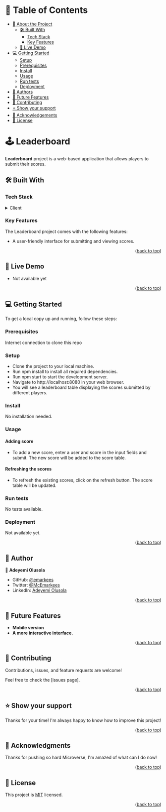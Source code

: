 <a name="readme-top"></a>

<!-- TABLE OF CONTENTS -->

# 📗 Table of Contents

- [📖 About the Project](#about-project)
  - [🛠 Built With](#built-with)
    - [Tech Stack](#tech-stack)
    - [Key Features](#key-features)
  - [🚀 Live Demo](#live-demo)
- [💻 Getting Started](#getting-started)
  - [Setup](#setup)
  - [Prerequisites](#prerequisites)
  - [Install](#install)
  - [Usage](#usage)
  - [Run tests](#run-tests)
  - [Deployment](#triangular_flag_on_post-deployment)
- [👥 Authors](#authors)
- [🔭 Future Features](#future-features)
- [🤝 Contributing](#contributing)
- [⭐️ Show your support](#support)
- [🙏 Acknowledgements](#acknowledgements)
- [📝 License](#license)

<!-- PROJECT DESCRIPTION -->

# 🕹️ Leaderboard <a name="about-project"></a>

<!-- > Describe your project in 1 or 2 sentences. -->

**Leaderboard** project is a web-based application that allows players to submit their scores.

## 🛠 Built With <a name="built-with"></a>

### Tech Stack <a name="tech-stack"></a>

<!-- > Describe the tech stack and include only the relevant sections that apply to your project. -->

<details>
  <summary>Client</summary>
  <ul>
    <li>HTML5</li>
    <li>CSS3</li>
    <li>Webpack</li>
  </ul>
</details>

<!-- Features -->

### Key Features <a name="key-features"></a>

<!-- > Describe between 1-3 key features of the application. -->

The Leaderboard project comes with the following features:

- A user-friendly interface for submitting and viewing scores.

<p align="right">(<a href="#readme-top">back to top</a>)</p>

<!-- LIVE DEMO -->

## 🚀 Live Demo <a name="live-demo"></a>

<!-- > Add a link to your deployed project. -->

- Not available yet

<p align="right">(<a href="#readme-top">back to top</a>)</p>

<!-- GETTING STARTED -->

## 💻 Getting Started <a name="getting-started"></a>

<!-- > Describe how a new developer could make use of your project. -->

To get a local copy up and running, follow these steps:

### Prerequisites

Internet connection to clone this repo

<!--In order to run this project you need:-->

### Setup

- Clone the project to your local machine.
- Run npm install to install all required dependencies.
- Run npm start to start the development server.
- Navigate to http://localhost:8080 in your web browser.
- You will see a leaderboard table displaying the scores submitted by different players.


### Install

<!--Install this project with:-->

No installation needed.

### Usage
#### Adding score
- To add a new score, enter a user and score in the input fields and submit. The new score will be added to the score table.

#### Refreshing the scores
- To refresh the existing scores, click on the refresh button. The score table will be updated.


### Run tests

<!--To run tests, run the following command:-->

No tests available.
<!--
Example command:

```sh
  bin/rails test test/models/article_test.rb
```
--->

### Deployment

<!--You can deploy this project using:-->

Not available yet.
<!--
Example:

```sh

```
 -->

<p align="right">(<a href="#readme-top">back to top</a>)</p>

<!-- AUTHORS -->

## 👥 Author <a name="authors"></a>

<!-- > Mention all of the collaborators of this project. -->

👤 **Adeyemi Olusola**

- GitHub: [@emarkees](https://github.com/emarkees)
- Twitter: [@McEmarkees](https://twitter.com/McEmarkees)
- LinkedIn: [Adeyemi Olusola](https://www.linkedin.com/in/adeyemi-olusola-1a3ab1141/)

<p align="right">(<a href="#readme-top">back to top</a>)</p>

<!-- FUTURE FEATURES -->

## 🔭 Future Features <a name="future-features"></a>

<!-- > Describe 1 - 3 features you will add to the project. -->

- **Mobile version**
- **A more interactive interface.**

<p align="right">(<a href="#readme-top">back to top</a>)</p>

<!-- CONTRIBUTING -->

## 🤝 Contributing <a name="contributing"></a>

Contributions, issues, and feature requests are welcome!

Feel free to check the [issues page].

<p align="right">(<a href="#readme-top">back to top</a>)</p>

<!-- SUPPORT -->

## ⭐️ Show your support <a name="support"></a>

<!-- > Write a message to encourage readers to support your project-->

Thanks for your time! I'm always happy to know how to improve this project!

<p align="right">(<a href="#readme-top">back to top</a>)</p>

<!-- ACKNOWLEDGEMENTS -->

## 🙏 Acknowledgments <a name="acknowledgements"></a>

<!-- > Give credit to everyone who inspired your codebase.-->

Thanks for pushing so hard Microverse, I'm amazed of what can I do now!

<p align="right">(<a href="#readme-top">back to top</a>)</p>


<!-- LICENSE -->

## 📝 License <a name="license"></a>

This project is [MIT](/LICENSE) licensed.

<p align="right">(<a href="#readme-top">back to top</a>)</p>
